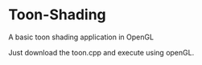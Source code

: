 # Toon-Shading
A basic toon shading application in OpenGL

Just download the toon.cpp and execute using openGL. 
